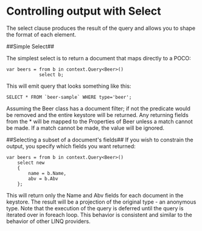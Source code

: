 
Controlling output with Select
==============================
The select clause produces the result of the query and allows you to shape the format of each element.

##Simple Select##

The simplest select is to return a document that maps directly to a POCO:

	var beers = from b in context.Query<Beer>()
				select b;

This will emit query that looks something like this:

	SELECT * FROM `beer-sample` WHERE type='beer';

Assuming the Beer class has a document filter; if not the predicate would be removed and the entire keystore will be returned. Any returning fields from the * will be mapped to the Properties of Beer unless a match cannot be made. If a match cannot be made, the value will be ignored.

##Selecting a subset of a document's fields##
If you wish to constrain the output, you specify which fields you want returned:

	var beers = from b in context.Query<Beer>()
		select new 
		{
			name = b.Name, 
			abv = b.Abv
		};

This will return only the Name and Abv fields for each document in the keystore. The result will be a projection of the original type - an anonymous type. Note that the execution of the query is deferred until the query is iterated over in foreach loop. This behavior is consistent and similar to the behavior of other LINQ providers.